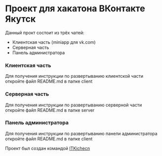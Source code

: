 # Проект для хакатона ВКонтакте Якутск

Данный прокт состоит из трёх чатей:
- Клиентская часть (miniapp для vk.com)
- Серверная часть
- Панель администратора

### Клиентская часть
Для получения инструкции по развертыванию клиентской части откройте файл README.md в папке client

### Серверная часть
Для получения инструкции по развертыванию серверной части откройте файл README.md в папке server

### Панель администратора
Для получения инструкции по развертыванию панели администратора откройте файл README.md в папке client

Проект был создан командой [ITKichecn](https://itkitchecn.su)
